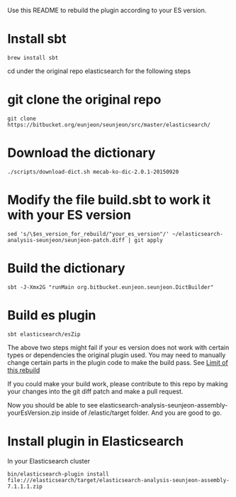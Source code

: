 Use this README to rebuild the plugin according to your ES version.

# Install sbt
```
brew install sbt
```

cd under the original repo elasticsearch for the following steps

# git clone the original repo
```
git clone https://bitbucket.org/eunjeon/seunjeon/src/master/elasticsearch/
```

# Download the dictionary
```
./scripts/download-dict.sh mecab-ko-dic-2.0.1-20150920
```

# Modify the file build.sbt to work it with your ES version 

```
sed 's/\$es_version_for_rebuild/"your_es_version"/' ~/elasticsearch-analysis-seunjeon/seunjeon-patch.diff | git apply
```

# Build the dictionary
```
sbt -J-Xmx2G "runMain org.bitbucket.eunjeon.seunjeon.DictBuilder"
```

# Build es plugin
```
sbt elasticsearch/esZip 
```

The above two steps might fail if your es version does not work with certain types or dependencies the original plugin used. You may need to manually change certain parts in the plugin code to make the build pass. See [Limit of this rebuild](README.md)

If you could make your build work, please contribute to this repo by making your changes into the git diff patch and make a pull request.

Now you should be able to see elasticsearch-analysis-seunjeon-assembly-yourEsVersion.zip inside of /elastic/target folder. And you are good to go.

# Install plugin in Elasticsearch
In your Elasticsearch cluster
```
bin/elasticsearch-plugin install file:///elasticsearch/target/elasticsearch-analysis-seunjeon-assembly-7.1.1.1.zip
```